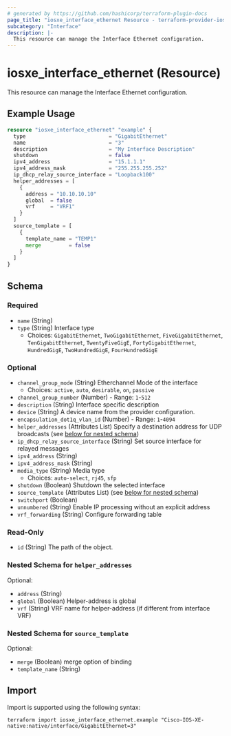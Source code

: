 ```yaml
---
# generated by https://github.com/hashicorp/terraform-plugin-docs
page_title: "iosxe_interface_ethernet Resource - terraform-provider-iosxe"
subcategory: "Interface"
description: |-
  This resource can manage the Interface Ethernet configuration.
---
```


# iosxe_interface_ethernet (Resource)

This resource can manage the Interface Ethernet configuration.

## Example Usage

```terraform
resource "iosxe_interface_ethernet" "example" {
  type                           = "GigabitEthernet"
  name                           = "3"
  description                    = "My Interface Description"
  shutdown                       = false
  ipv4_address                   = "15.1.1.1"
  ipv4_address_mask              = "255.255.255.252"
  ip_dhcp_relay_source_interface = "Loopback100"
  helper_addresses = [
    {
      address = "10.10.10.10"
      global  = false
      vrf     = "VRF1"
    }
  ]
  source_template = [
    {
      template_name = "TEMP1"
      merge         = false
    }
  ]
}
```

<!-- schema generated by tfplugindocs -->
## Schema

### Required

- `name` (String)
- `type` (String) Interface type
  - Choices: `GigabitEthernet`, `TwoGigabitEthernet`, `FiveGigabitEthernet`, `TenGigabitEthernet`, `TwentyFiveGigE`, `FortyGigabitEthernet`, `HundredGigE`, `TwoHundredGigE`, `FourHundredGigE`

### Optional

- `channel_group_mode` (String) Etherchannel Mode of the interface
  - Choices: `active`, `auto`, `desirable`, `on`, `passive`
- `channel_group_number` (Number) - Range: `1`-`512`
- `description` (String) Interface specific description
- `device` (String) A device name from the provider configuration.
- `encapsulation_dot1q_vlan_id` (Number) - Range: `1`-`4094`
- `helper_addresses` (Attributes List) Specify a destination address for UDP broadcasts (see [below for nested schema](#nestedatt--helper_addresses))
- `ip_dhcp_relay_source_interface` (String) Set source interface for relayed messages
- `ipv4_address` (String)
- `ipv4_address_mask` (String)
- `media_type` (String) Media type
  - Choices: `auto-select`, `rj45`, `sfp`
- `shutdown` (Boolean) Shutdown the selected interface
- `source_template` (Attributes List) (see [below for nested schema](#nestedatt--source_template))
- `switchport` (Boolean)
- `unnumbered` (String) Enable IP processing without an explicit address
- `vrf_forwarding` (String) Configure forwarding table

### Read-Only

- `id` (String) The path of the object.

<a id="nestedatt--helper_addresses"></a>
### Nested Schema for `helper_addresses`

Optional:

- `address` (String)
- `global` (Boolean) Helper-address is global
- `vrf` (String) VRF name for helper-address (if different from interface VRF)


<a id="nestedatt--source_template"></a>
### Nested Schema for `source_template`

Optional:

- `merge` (Boolean) merge option of binding
- `template_name` (String)

## Import

Import is supported using the following syntax:

```shell
terraform import iosxe_interface_ethernet.example "Cisco-IOS-XE-native:native/interface/GigabitEthernet=3"
```

